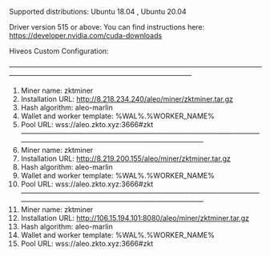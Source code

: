 Supported distributions: Ubuntu 18.04 , Ubuntu 20.04

Driver version 515 or above: You can find instructions here: https://developer.nvidia.com/cuda-downloads

Hiveos Custom Configuration:

——————————————————————————————————————————————————————————————
1. Miner name: zktminer
2. Installation URL: http://8.218.234.240/aleo/miner/zktminer.tar.gz
3. Hash algorithm: aleo-marlin
4. Wallet and worker template: %WAL%.%WORKER_NAME%
5. Pool URL: wss://aleo.zkto.xyz:3666#zkt
————————————————————————————————————————————————————————————
1. Miner name: zktminer
2. Installation URL: http://8.219.200.155/aleo/miner/zktminer.tar.gz
3. Hash algorithm: aleo-marlin
4. Wallet and worker template: %WAL%.%WORKER_NAME%
5. Pool URL: wss://aleo.zkto.xyz:3666#zkt
————————————————————————————————————————————————————————————
1. Miner name: zktminer
2. Installation URL: http://106.15.194.101:8080/aleo/miner/zktminer.tar.gz
3. Hash algorithm: aleo-marlin
4. Wallet and worker template: %WAL%.%WORKER_NAME%
5. Pool URL: wss://aleo.zkto.xyz:3666#zkt
